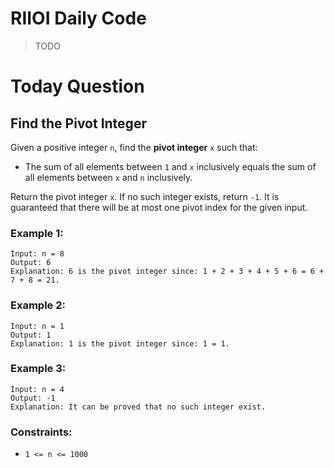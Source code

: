 # RIIOI Daily Code

> TODO

# Today Question

## Find the Pivot Integer

Given a positive integer `n`, find the **pivot integer** `x` such that:

- The sum of all elements between `1` and `x` inclusively equals the sum of all elements between `x` and `n` inclusively.

Return the pivot integer `x`. If no such integer exists, return `-1`. It is guaranteed that there will be at most one pivot index for the given input.

### Example 1:

```
Input: n = 8
Output: 6
Explanation: 6 is the pivot integer since: 1 + 2 + 3 + 4 + 5 + 6 = 6 + 7 + 8 = 21.
```

### Example 2:

```
Input: n = 1
Output: 1
Explanation: 1 is the pivot integer since: 1 = 1.
```

### Example 3:

```
Input: n = 4
Output: -1
Explanation: It can be proved that no such integer exist.
```
 
### Constraints:

- `1 <= n <= 1000`
